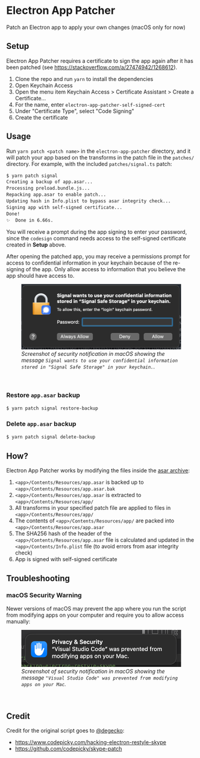 # Electron App Patcher

Patch an Electron app to apply your own changes (macOS only for now)

## Setup

Electron App Patcher requires a certificate to sign the app again after it has been patched (see https://stackoverflow.com/a/27474942/1268612).

1. Clone the repo and run `yarn` to install the dependencies
2. Open Keychain Access
3. Open the menu item Keychain Access > Certificate Assistant > Create a Certificate...
4. For the name, enter `electron-app-patcher-self-signed-cert`
5. Under "Certificate Type", select "Code Signing"
6. Create the certificate

## Usage

Run `yarn patch <patch name>` in the `electron-app-patcher` directory, and it will patch your app based on the transforms in the patch file in the `patches/` directory. For example, with the included `patches/signal.ts` patch:

```bash
$ yarn patch signal
Creating a backup of app.asar...
Processing preload.bundle.js...
Repacking app.asar to enable patch...
Updating hash in Info.plist to bypass asar integrity check...
Signing app with self-signed certificate...
Done!
✨  Done in 6.66s.
```

You will receive a prompt during the app signing to enter your password, since the `codesign` command needs access to the self-signed certificate created in **Setup** above.

After opening the patched app, you may receive a permissions prompt for access to confidential information in your keychain because of the re-signing of the app. Only allow access to information that you believe the app should have access to.

<figure>
  <img src="macos-resigned-app-permissions.png" alt="" />
  <figcaption>
    <em>
      Screenshot of security notification in macOS showing the message <code>Signal wants to use your confidential information stored in "Signal Safe Storage" in your keychain.</code>.
    </em>
  </figcaption>
  <br />
  <br />
</figure>

### Restore `app.asar` backup

```bash
$ yarn patch signal restore-backup
```

### Delete `app.asar` backup

```bash
$ yarn patch signal delete-backup
```

## How?

Electron App Patcher works by modifying the files inside the [asar archive](https://github.com/electron/asar):

1. `<app>/Contents/Resources/app.asar` is backed up to `<app>/Contents/Resources/app.asar.bak`
2. `<app>/Contents/Resources/app.asar` is extracted to `<app>/Contents/Resources/app/`
3. All transforms in your specified patch file are applied to files in `<app>/Contents/Resources/app/`
4. The contents of `<app>/Contents/Resources/app/` are packed into `<app>/Contents/Resources/app.asar`
5. The SHA256 hash of the header of the `<app>/Contents/Resources/app.asar` file is calculated and updated in the `<app>/Contents/Info.plist` file (to avoid errors from asar integrity check)
6. App is signed with self-signed certificate

## Troubleshooting

### macOS Security Warning

Newer versions of macOS may prevent the app where you run the script from modifying apps on your computer and require you to allow access manually:

<figure>
  <img src="macos-security-prevented-modifying-apps.png" alt="" />
  <figcaption>
    <em>
      Screenshot of security notification in macOS showing the message <code>"Visual Studio Code" was prevented from modifying apps on your Mac</code>.
    </em>
  </figcaption>
  <br />
  <br />
</figure>

## Credit

Credit for the original script goes to [@degecko](https://github.com/degecko):

- https://www.codepicky.com/hacking-electron-restyle-skype
- https://github.com/codepicky/skype-patch

